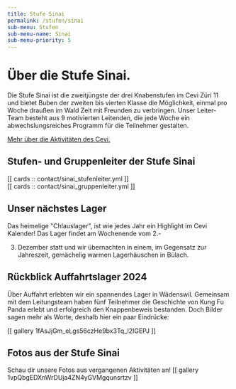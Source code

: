 ```yaml
---
title: Stufe Sinai
permalink: /stufen/sinai
sub-menu: Stufen
sub-menu-name: Sinai
sub-menu-priority: 5
---
```


# Über die Stufe Sinai.

Die Stufe Sinai ist die zweitjüngste der drei Knabenstufen im Cevi Züri 11 und bietet Buben der zweiten bis vierten
Klasse die
Möglichkeit, einmal pro Woche draußen im Wald Zeit mit Freunden zu verbringen. Unser Leiter-Team besteht aus 9
motivierten Leitenden, die jede Woche ein abwechslungsreiches Programm für die Teilnehmer gestalten.

[Mehr über die Aktivitäten des Cevi.](/ueber-uns)

## Stufen- und Gruppenleiter der Stufe Sinai

[[ cards :: contact/sinai_stufenleiter.yml ]]  
[[ cards :: contact/sinai_gruppenleiter.yml ]]

## Unser nächstes Lager

Das heimelige "Chlauslager", ist wie jedes Jahr ein Highlight im Cevi Kalender! Das Lager findet am Wochenende vom 2.-

3. Dezember statt und wir übernachten in einem, im Gegensatz zur Jahreszeit, gemächelig warmen Lagerhäuschen in Bülach.

## Rückblick Auffahrtslager 2024

Über Auffahrt erlebten wir ein spannendes Lager in Wädenswil. Gemeinsam mit dem Leitungsteam haben fünf Teilnehmer
die Geschichte von Kung Fu Panda erlebt und erfolgreich den Knappenbeweis bestanden. Doch Bilder sagen mehr als Worte,
deshalb hier ein paar Eindrücke:

[[ gallery 1fAsJjGm_eLgs56czHe9bx3Tq_l2IGEPJ ]]

## Fotos aus der Stufe Sinai

Schau dir unsere Fotos aus vergangenen Aktivitäten an!
[[ gallery 1vpQbgEDXnWrDUja4ZN4yGVMgqunsrtzv ]]